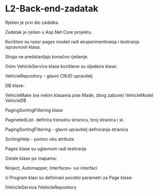 # L2-Back-end-zadatak
Rješen je prvi dio zadatka.

Zadatak je rješen u Asp.Net Core projektu.

Korišteni su razor pages modeli radi eksperimentiranja i testiranja ispravnosti klasa.

Stoga ne predstavljaju konačno rješenje. 

Osim VehicleService klase korištene su sljedeće klase:

VehicleRepository - glavni CRUD upravitelj


DB klase:

VehicleMake (na nekim klasama pise Made, zbog zabune)
VehicleModel
VehicleDB


PagingSortingFiltering klase

PaginetedList- definira trenutnu stranicu, broj stranica i sl.

PagingSortingFiltering - glavni upravitelj definiranja stranica

SortingHelp - pomoc oko atributa


Pages klase su uglavnom radi testiranja


Ostale klase po mapama:

Ninject,
Automapper,
Interfaces- svi interfaci


U Program klasi su definirani pocetni parametri za Page klase:

IVehicleService
IVehicleRepository
